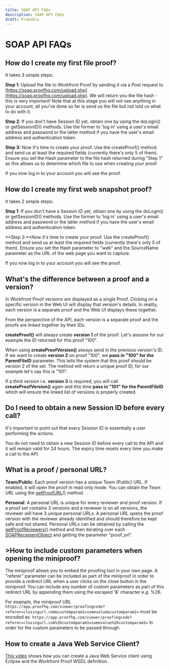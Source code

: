 ```yaml
---
title: SOAP API FAQs
description: SOAP API FAQs
draft: Probably
---
```

# SOAP API FAQs

## How do I create my first file proof?

It takes 3 simple steps:

**Step 1**: Upload the file to Workfront Proof by sending it via a Post request to&nbsp; [https://soap.proofhq.com/upload.php](https://soap.proofhq.com/upload.php). We will return you the file hash - this is very important! Note that at this stage you will not see anything in your account, all you've done so far is send us the file but not told us what to do with it.

**Step 2**: If you don't have Session ID yet, obtain one by using the doLogin() or getSessionID() methods. Use the former to 'log in' using a user's email address and password or the latter method if you have the user's email address and authentication token.

**Step 3:** Now it's time to create your proof. Use the createProof() method and send us at least the required fields (currently there's only 5 of them). Ensure you set the Hash parameter to the file hash returned during "Step 1" as this allows us to determine which file to use when creating your proof.

If you now log in to your account you will see the proof.

## How do I create my first web snapshot proof?

It takes 2 simple steps:

**Step 1**: If you don't have a Session ID yet, obtain one by using the doLogin() or getSessionID() methods. Use the former to 'log in' using a user's email address and password or the latter method if you have the user's email address and authentication token.

**Step 2:**Now it's time to create your proof. Use the createProof() method and send us at least the required fields (currently there's only 5 of them). Ensure you set the Hash parameter to "web" and the SourceName parameter as the URL of the web page you want to capture.

If you now log in to your account you will see the proof.

## What's the difference between a proof and a version?

In Workfront Proof versions are displayed as a single Proof. Clicking on a specific version in the Web UI will display that version's details. In reality, each version is a separate proof and the Web UI displays these together.

From the perspective of the API, each version is a separate proof and the proofs are linked together by their IDs.

**createProof()** will always create **version 1** of the proof. Let's assume for our example the ID returned for this proof "100".

When using&nbsp;**createProofVersion()** always send in the previous version's ID. If we want to create **version 2** on proof "100", we **pass in "100" for the ParentFileID** parameter. This tells the system that this proof should be version 2 of the set. The method will return a unique proof ID, for our example let's say this is "101".

If a third version i.e. **version 3** is required, you will call **createProofVersion()** again and this time **pass in "101" for the ParentFileID** which will ensure the linked list of versions is properly created.

## Do I need to obtain a new Session ID before every call?

It's important to point out that every Session ID is essentially a user performing the actions.&nbsp;

You do not need to obtain a new Session ID before every call to the API and it will remain valid for 24 hours. The expiry time resets every time you make a call to the API.

## What is a proof / personal URL?

**Team/Public**: Each proof version has a unique Team (Public) URL. If enabled, it will open the proof in read only mode. You can obtain the Team URL using the [getProofURL()](http://api.proofhq.com/home/proofs/getproofurl) method.

**Personal**: A personal URL is unique for every reviewer and proof version. If a proof set contains 3 versions and a reviewer is on all versions, the reviewer will have 3 unique personal URLs. A personal URL opens the proof version with the reviewer already identified and should therefore be kept safe and not shared. Personal URLs can be obtained by calling the [getProofReviewers()](http://api.proofhq.com/home/proofs/getproofreviewers)&nbsp;method and then iterating over each&nbsp; [SOAPRecepientObject](http://api.proofhq.com/home/objects/soaprecipientobject)&nbsp;and getting the parameter "proof_url".

## >How to include custom parameters when opening the miniproof?

The miniproof allows you to embed the proofing tool in your own page. A "referer" parameter can be included as part of the miniproof in order to provide a redirect URL when a user clicks on the close button in the miniproof. You can include any number of custom parameters as part of this redirect URL by appending them using the escaped '&' character e.g. %26.

For example, the miniproof URL
`https://app.proofhq.com/viewer/proofingcode?referer=closingurl.com&customparam1=somevalue&customparam2=` must be encoded as&nbsp;
`https://app.proofhq.com/viewer/proofingcode?referer=closingurl.com%26customparam1=somevalue%26customparam2=` in order for the custom parameters to be passed through.

## How to create a Java Web Service Client?

[This video](http://screencast.com/t/xsSNrqs5b) shows how you can create a Java Web Service client using Eclipse and the Workfront Proof WSDL definition. 
